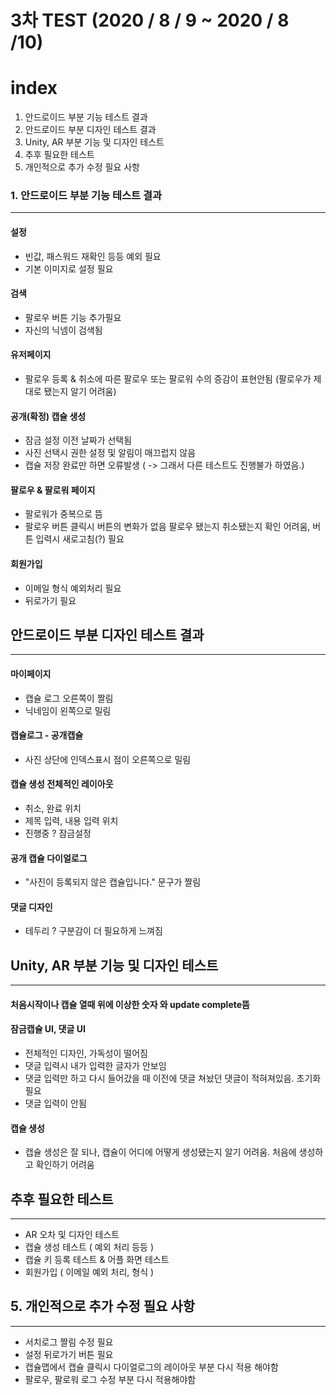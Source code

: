 # 3차 TEST (2020 / 8 / 9 ~ 2020 / 8 /10)

# index
1. 안드로이드 부분 기능 테스트 결과 
2. 안드로이드 부분 디자인 테스트 결과
3. Unity, AR 부분 기능 및 디자인 테스트
4. 추후 필요한 테스트
5. 개인적으로 추가 수정 필요 사항

### 1. 안드로이드 부분 기능 테스트 결과
---

#### 설정

- 빈값, 패스워드 재확인 등등 예외 필요
- 기본 이미지로 설정 필요

#### 검색

- 팔로우 버튼 기능 추가필요
- 자신의 닉넴이 검색됨

#### 유저페이지

- 팔로우 등록 & 취소에 따른 팔로우 또는 팔로워 수의 증감이 표현안됨 (팔로우가 제대로 됐는지 알기 어려움)

#### 공개(확정) 캡슐 생성

- 잠금 설정 이전 날짜가 선택됨
- 사진 선택시 권한 설정 및 알림이 매끄럽지 않음
- 캡슐 저장 완료만 하면 오류발생 ( -> 그래서 다른 테스트도 진행불가 하였음.)

#### 팔로우 & 팔로워 페이지

- 팔로워가 중복으로 뜸
- 팔로우 버튼 클릭시 버튼의 변화가 없음 팔로우 됐는지 취소됐는지 확인 어려움, 버튼 입력시 새로고침(?) 필요

#### 회원가입

- 이메일 형식 예외처리 필요
- 뒤로가기 필요

## 안드로이드 부분 디자인 테스트 결과
---
#### 마이페이지

- 캡슐 로그 오른쪽이 짤림
- 닉네임이 왼쪽으로 밀림

#### 캡슐로그 - 공개캡슐

- 사진 상단에 인덱스표시 점이 오른쪽으로 밀림

#### 캡슐 생성 전체적인 레이아웃

- 취소, 완료 위치
- 제목 입력, 내용 입력 위치
- 진행중 ? 잠금설정

#### 공개 캡슐 다이얼로그

- "사진이 등록되지 않은 캡슐입니다." 문구가 짤림

#### 댓글 디자인

- 테두리 ? 구분감이 더 필요하게 느껴짐


## Unity, AR 부분 기능 및 디자인 테스트
---

#### 처음시작이나 캡슐 열때 위에 이상한 숫자 와 update complete뜸

#### 잠금캡슐 UI, 댓글 UI

- 전체적인 디자인, 가독성이 떨어짐
- 댓글 입력시 내가 입력한 글자가 안보임
- 댓글 입력만 하고 다시 들어갔을 때 이전에 댓글 쳐놨던 댓글이 적혀져있음. 초기화 필요
- 댓글 입력이 안됨

#### 캡슐 생성

- 캡슐 생성은 잘 되나, 캡슐이 어디에 어떻게 생성됐는지 알기 어려움. 처음에 생성하고 확인하기 어려움

## 추후 필요한 테스트

---

- AR 오차 및 디자인 테스트
- 캡슐 생성 테스트 ( 예외 처리 등등 )
- 캡슐 키 등록 테스트 & 어플 화면 테스트
- 회원가입 ( 이메일 예외 처리, 형식 )

## 5. 개인적으로 추가 수정 필요 사항

---

- 서치로그 짤림 수정 필요
- 설정 뒤로가기 버튼 필요
- 캡슐맵에서 캡슐 클릭시 다이얼로그의 레이아웃 부분 다시 적용 해야함
- 팔로우, 팔로워 로그 수정 부분 다시 적용해야함